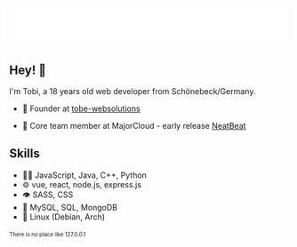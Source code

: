 <h1 align="center">
  <img src="https://raw.githubusercontent.com/R4Tobi/R4Tobi/main/name.svg" alt="R4Tobi/Tobias Baake" />
</h1>

## Hey! 👋
I'm Tobi, a 18 years old web developer from Schönebeck/Germany.

- 🧭 Founder at [tobe-websolutions](https://www.tobe-websolutions.de)

- 👥 Core team member at MajorCloud - early release [NeatBeat](https://neatbeat.r4tobi.de)

## Skills
- 👨‍💻 JavaScript, Java, C++, Python
- ⚙️ vue, react, node.js, express.js
- 👁️ SASS, CSS
- 💽 MySQL, SQL, MongoDB
- 🐧 Linux (Debian, Arch)



<sub><sup>There is no place like 127.0.0.1</sup></sub>
